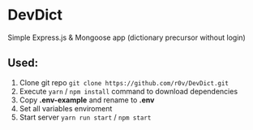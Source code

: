 # DevDict
Simple Express.js &amp; Mongoose app (dictionary precursor without login)

## Used:
1. Clone git repo `git clone https://github.com/r0v/DevDict.git` 
2. Execute `yarn` / `npm install` command to download dependencies 
3. Copy **.env-example** and rename to **.env**
4. Set all variables enviroment 
5. Start server `yarn run start` / `npm start` 